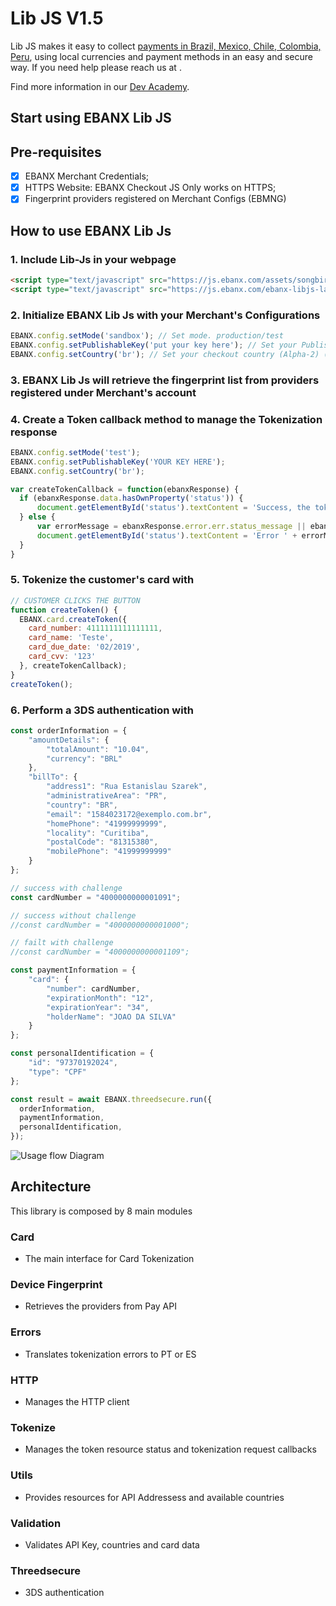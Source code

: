 # Lib JS  V1.5

Lib JS makes it easy to collect [payments in Brazil, Mexico, Chile, Colombia, Peru](https://www.ebanx.com/business/en/), using local currencies and payment methods in an easy and secure way. If you need help please reach us at <developer support channel here>.

Find more information in our [Dev Academy](https://www.ebanx.com/business/en/developers/integrations/lib-js).

## Start using EBANX Lib JS

## Pre-requisites
- [x] EBANX Merchant Credentials;
- [x] HTTPS Website: EBANX Checkout JS Only works on HTTPS;
- [x] Fingerprint providers registered on Merchant Configs (EBMNG)

## How to use EBANX Lib Js
### 1. Include Lib-Js in your webpage
```html
<script type="text/javascript" src="https://js.ebanx.com/assets/songbird/songbird-<dev|prod>.js"></script><!-- use dev or prod according to your needs -->
<script type="text/javascript" src="https://js.ebanx.com/ebanx-libjs-latest.min.js"></script>
```
### 2. Initialize EBANX Lib Js with your Merchant's Configurations
```javascript
EBANX.config.setMode('sandbox'); // Set mode. production/test
EBANX.config.setPublishableKey('put your key here'); // Set your Publishable key. To identify your site to EBANX API you must start by providing your [publishable key](https://developers.ebanx.com/merchant-area/merchant-options).
EBANX.config.setCountry('br'); // Set your checkout country (Alpha-2) (see: https://en.wikipedia.org/wiki/ISO_3166-1).
```
### 3. EBANX Lib Js will retrieve the fingerprint list from providers registered under Merchant's account
### 4. Create a Token callback method to manage the Tokenization response

```javascript
EBANX.config.setMode('test');
EBANX.config.setPublishableKey('YOUR KEY HERE');
EBANX.config.setCountry('br');

var createTokenCallback = function(ebanxResponse) {
  if (ebanxResponse.data.hasOwnProperty('status')) {
      document.getElementById('status').textContent = 'Success, the token is: ' + ebanxResponse.data.token;
  } else {
      var errorMessage = ebanxResponse.error.err.status_message || ebanxResponse.error.err.message;
      document.getElementById('status').textContent = 'Error ' + errorMessage;
  }
}
```
### 5. Tokenize the customer's card with
```javascript
// CUSTOMER CLICKS THE BUTTON
function createToken() {
  EBANX.card.createToken({
    card_number: 4111111111111111,
    card_name: 'Teste',
    card_due_date: '02/2019',
    card_cvv: '123'
  }, createTokenCallback);
}
createToken();
```

### 6. Perform a 3DS authentication with
```javascript
const orderInformation = {
    "amountDetails": {
        "totalAmount": "10.04",
        "currency": "BRL"
    },
    "billTo": {
        "address1": "Rua Estanislau Szarek",
        "administrativeArea": "PR",
        "country": "BR",
        "email": "1584023172@exemplo.com.br",
        "homePhone": "41999999999",
        "locality": "Curitiba",
        "postalCode": "81315380",
        "mobilePhone": "41999999999"
    }
};

// success with challenge
const cardNumber = "4000000000001091";

// success without challenge
//const cardNumber = "4000000000001000";

// failt with challenge
//const cardNumber = "4000000000001109";

const paymentInformation = {
    "card": {
        "number": cardNumber,
        "expirationMonth": "12",
        "expirationYear": "34",
        "holderName": "JOAO DA SILVA"
    }
};

const personalIdentification = {
    "id": "97370192024",
    "type": "CPF"
};

const result = await EBANX.threedsecure.run({
  orderInformation,
  paymentInformation,
  personalIdentification,
});
```

![Usage flow Diagram](./usage-flow-diagram.png)

## Architecture
This library is composed by 8 main modules

### Card
* The main interface for Card Tokenization
### Device Fingerprint
* Retrieves the providers from Pay API
### Errors
* Translates tokenization errors to PT or ES
### HTTP
* Manages the HTTP client
### Tokenize
* Manages the token resource status and tokenization request callbacks
### Utils
* Provides resources for API Addressess and available countries
### Validation
* Validates API Key, countries and card data
### Threedsecure
* 3DS authentication
